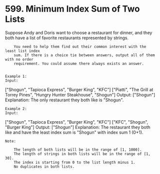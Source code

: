 # 599. Minimum Index Sum of Two Lists

Suppose Andy and Doris want to choose a restaurant for dinner, and they both have a list of
        favorite restaurants represented by strings.
    
    
        You need to help them find out their common interest with the least list index
        sum. If there is a choice tie between answers, output all of them with no order
        requirement. You could assume there always exists an answer.
    

    Example 1:
    Input:
["Shogun", "Tapioca Express", "Burger King", "KFC"]
["Piatti", "The Grill at Torrey Pines", "Hungry Hunter Steakhouse", "Shogun"]
Output: ["Shogun"]
Explanation: The only restaurant they both like is "Shogun".

    

    Example 2:
    Input:
["Shogun", "Tapioca Express", "Burger King", "KFC"]
["KFC", "Shogun", "Burger King"]
Output: ["Shogun"]
Explanation: The restaurant they both like and have the least index sum is "Shogun" with index sum 1 (0+1).

    

    Note:
    
        The length of both lists will be in the range of [1, 1000].
        The length of strings in both lists will be in the range of [1, 30].
        The index is starting from 0 to the list length minus 1.
        No duplicates in both lists.
